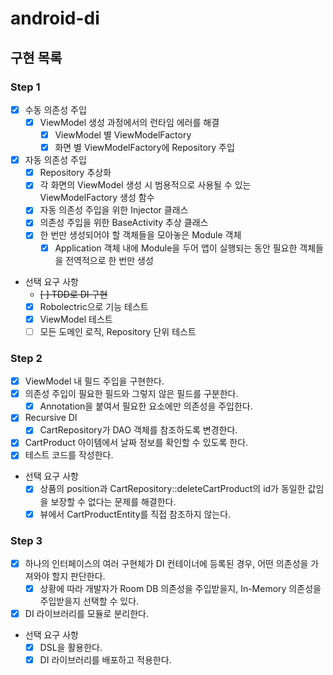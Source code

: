 # android-di

## 구현 목록
### Step 1
- [x] 수동 의존성 주입
  - [x] ViewModel 생성 과정에서의 런타임 에러를 해결
    - [x] ViewModel 별 ViewModelFactory
    - [x] 화면 별 ViewModelFactory에 Repository 주입

- [x] 자동 의존성 주입
  - [x] Repository 추상화
  - [x] 각 화면의 ViewModel 생성 시 범용적으로 사용될 수 있는 ViewModelFactory 생성 함수
  - [x] 자동 의존성 주입을 위한 Injector 클래스
  - [x] 의존성 주입을 위한 BaseActivity 추상 클래스
  - [x] 한 번만 생성되어야 할 객체들을 모아놓은 Module 객체
    - [x] Application 객체 내에 Module을 두어 앱이 실행되는 동안 필요한 객체들을 전역적으로 한 번만 생성

- 선택 요구 사항
  - ~~[ ] TDD로 DI 구현~~
  - [x] Robolectric으로 기능 테스트
  - [x] ViewModel 테스트
  - [ ] 모든 도메인 로직, Repository 단위 테스트 

### Step 2
- [x] ViewModel 내 필드 주입을 구현한다.
- [x] 의존성 주입이 필요한 필드와 그렇지 않은 필드를 구분한다.
  - [x] Annotation을 붙여서 필요한 요소에만 의존성을 주입한다.
- [x] Recursive DI
  - [x] CartRepository가 DAO 객체를 참조하도록 변경한다.
- [x] CartProduct 아이템에서 날짜 정보를 확인할 수 있도록 한다.
- [x] 테스트 코드를 작성한다.

- 선택 요구 사항
  - [x] 상품의 position과 CartRepository::deleteCartProduct의 id가 동일한 값임을 보장할 수 없다는 문제를 해결한다.
  - [x] 뷰에서 CartProductEntity를 직접 참조하지 않는다.

### Step 3
- [x] 하나의 인터페이스의 여러 구현체가 DI 컨테이너에 등록된 경우, 어떤 의존성을 가져와야 할지 판단한다.
  - [x] 상황에 따라 개발자가 Room DB 의존성을 주입받을지, In-Memory 의존성을 주입받을지 선택할 수 있다.
- [x] DI 라이브러리를 모듈로 분리한다.

- 선택 요구 사항
  - [x] DSL을 활용한다.
  - [x] DI 라이브러리를 배포하고 적용한다.
